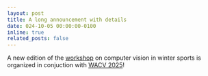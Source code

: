 ```yaml
---
layout: post
title: A long announcement with details
date: 024-10-05 00:00:00-0100
inline: true
related_posts: false
---
```


A new edition of the <a href="https://sites.google.com/unitn.it/cv4ws-wacv2025">workshop</a> on computer vision in winter sports is organized in conjuction with <a href="https://wacv2025.thecvf.com/home">WACV 2025</a>!
